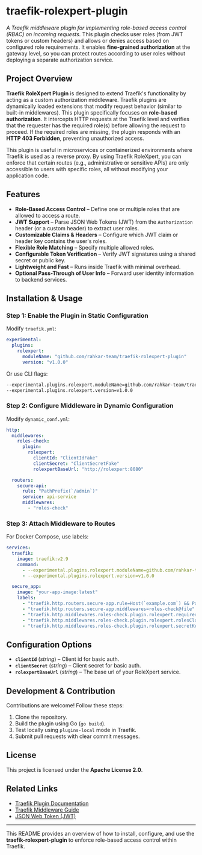 # traefik-rolexpert-plugin

*A Traefik middleware plugin for implementing role-based access control (RBAC) on incoming requests.* This plugin checks user roles (from JWT tokens or custom headers) and allows or denies access based on configured role requirements. It enables **fine-grained authorization** at the gateway level, so you can protect routes according to user roles without deploying a separate authorization service.

## Project Overview

**Traefik RoleXpert Plugin** is designed to extend Traefik's functionality by acting as a custom authorization middleware. Traefik plugins are dynamically loaded extensions that modify request behavior (similar to built-in middlewares). This plugin specifically focuses on **role-based authorization**. It intercepts HTTP requests at the Traefik level and verifies that the requester has the required role(s) before allowing the request to proceed. If the required roles are missing, the plugin responds with an **HTTP 403 Forbidden**, preventing unauthorized access.

This plugin is useful in microservices or containerized environments where Traefik is used as a reverse proxy. By using Traefik RoleXpert, you can enforce that certain routes (e.g., administrative or sensitive APIs) are only accessible to users with specific roles, all without modifying your application code.

## Features

- **Role-Based Access Control** – Define one or multiple roles that are allowed to access a route.
- **JWT Support** – Parse JSON Web Tokens (JWT) from the `Authorization` header (or a custom header) to extract user roles.
- **Customizable Claims & Headers** – Configure which JWT claim or header key contains the user's roles.
- **Flexible Role Matching** – Specify multiple allowed roles.
- **Configurable Token Verification** – Verify JWT signatures using a shared secret or public key.
- **Lightweight and Fast** – Runs inside Traefik with minimal overhead.
- **Optional Pass-Through of User Info** – Forward user identity information to backend services.

## Installation & Usage

### Step 1: Enable the Plugin in Static Configuration

Modify `traefik.yml`:

```yaml
experimental:
  plugins:
    rolexpert:
      moduleName: "github.com/rahkar-team/traefik-rolexpert-plugin"
      version: "v1.0.0"
```

Or use CLI flags:

```bash
--experimental.plugins.rolexpert.moduleName=github.com/rahkar-team/traefik-rolexpert-plugin \
--experimental.plugins.rolexpert.version=v1.0.0
```

### Step 2: Configure Middleware in Dynamic Configuration

Modify `dynamic_conf.yml`:

```yaml
http:
  middlewares:
    roles-check:
      plugin:
        rolexpert:
          clientId: "ClientIdFake"
          clientSecret: "ClientSecretFake"
          rolexpertBaseUrl: "http://rolexpert:8080"

  routers:
    secure-api:
      rule: "PathPrefix(`/admin`)"
      service: api-service
      middlewares:
        - "roles-check"
```

### Step 3: Attach Middleware to Routes

For Docker Compose, use labels:

```yaml
services:
  traefik:
    image: traefik:v2.9
    command:
      - --experimental.plugins.rolexpert.moduleName=github.com/rahkar-team/traefik-rolexpert-plugin
      - --experimental.plugins.rolexpert.version=v1.0.0

  secure_app:
    image: "your-app-image:latest"
    labels:
      - "traefik.http.routers.secure-app.rule=Host(`example.com`) && PathPrefix(`/secure`)"
      - "traefik.http.routers.secure-app.middlewares=roles-check@file"
      - "traefik.http.middlewares.roles-check.plugin.rolexpert.requiredRoles=admin,editor"
      - "traefik.http.middlewares.roles-check.plugin.rolexpert.rolesClaim=roles"
      - "traefik.http.middlewares.roles-check.plugin.rolexpert.secretKey=myJWTsecret"
```

## Configuration Options


- **`clientId`** (*string*) – Client id for basic auth.
- **`clientSecret`** (*string*) – Client secret for basic auth.
- **`rolexpertBaseUrl`** (*string*) – The base url of your RoleXpert service.


## Development & Contribution

Contributions are welcome! Follow these steps:

1. Clone the repository.
2. Build the plugin using Go (`go build`).
3. Test locally using `plugins-local` mode in Traefik.
4. Submit pull requests with clear commit messages.

## License

This project is licensed under the **Apache License 2.0**.

## Related Links

- [Traefik Plugin Documentation](https://doc.traefik.io/traefik/plugins/)
- [Traefik Middleware Guide](https://doc.traefik.io/traefik/middlewares/)
- [JSON Web Token (JWT)](https://jwt.io/)

---

This README provides an overview of how to install, configure, and use the **traefik-rolexpert-plugin** to enforce role-based access control within Traefik.

